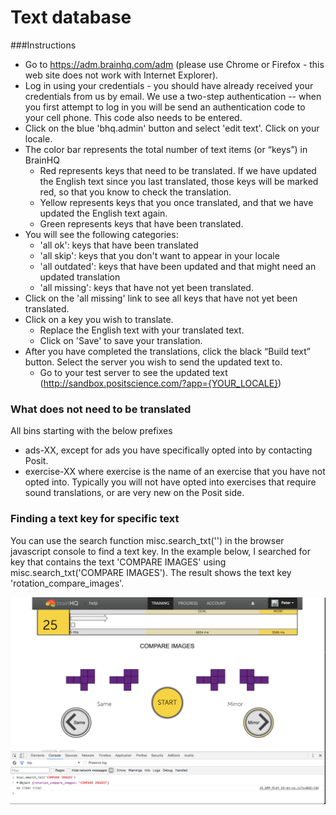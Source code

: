 Text database
=============

###Instructions
* Go to https://adm.brainhq.com/adm (please use Chrome or Firefox - this web site does not work with Internet Explorer).
* Log in using your credentials - you should have already received your credentials from us by email. We use a two-step authentication -- when you first attempt to log in you will be send an authentication code to your cell phone. This code also needs to be entered.
* Click on the blue 'bhq.admin' button and select 'edit text'. Click on your locale.
* The color bar represents the total number of text items (or “keys”) in BrainHQ
    * Red represents keys that need to be translated. If we have updated the English text since you last translated, those keys will be marked red, so that you know to check the translation.
    * Yellow represents keys that you once translated, and that we have updated the English text again.
    * Green represents keys that have been translated.
* You will see the following categories:
    * 'all ok': keys that have been translated
    * 'all skip': keys that you don't want to appear in your locale
    * 'all outdated': keys that have been updated and that might need an updated translation
    * 'all missing': keys that have not yet been translated.  
* Click on the 'all missing' link to see all keys that have not yet been translated.
* Click on a key you wish to translate.
    * Replace the English text with your translated text.
    * Click on 'Save' to save your translation.
* After you have completed the translations, click the black “Build text” button. Select the server you wish to send the updated text to.
    * Go to your test server to see the updated text (http://sandbox.positscience.com/?app={YOUR_LOCALE})

### What does not need to be translated
All bins starting with the below prefixes
* ads-XX, except for ads you have specifically opted into by contacting Posit.
* exercise-XX where exercise is the name of an exercise that you have not opted into. Typically you will not have opted into exercises that require sound translations, or are very new on the Posit side.

### Finding a text key for specific text
You can use the search function misc.search_txt('') in the browser javascript console to find a text key. In the example below, I searched for key that contains the text 'COMPARE IMAGES' using misc.search_txt('COMPARE IMAGES'). The result shows the text key 'rotation_compare_images'. 

![alt text](searchtextexample.png "Search text example")
